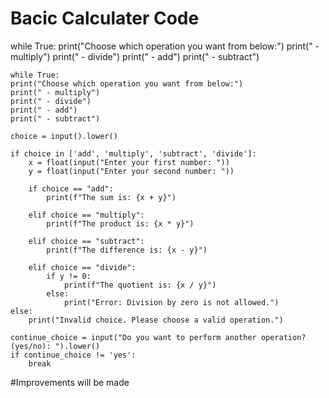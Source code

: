 # Bacic Calculater Code
 while True:
    print("Choose which operation you want from below:")
    print(" - multiply")
    print(" - divide")
    print(" - add")
    print(" - subtract")

    while True:
    print("Choose which operation you want from below:")
    print(" - multiply")
    print(" - divide")
    print(" - add")
    print(" - subtract")

    choice = input().lower()

    if choice in ['add', 'multiply', 'subtract', 'divide']:
        x = float(input("Enter your first number: "))
        y = float(input("Enter your second number: "))

        if choice == "add":
            print(f"The sum is: {x + y}")

        elif choice == "multiply":
            print(f"The product is: {x * y}")

        elif choice == "subtract":
            print(f"The difference is: {x - y}")

        elif choice == "divide":
            if y != 0:
                print(f"The quotient is: {x / y}")
            else:
                print("Error: Division by zero is not allowed.")
    else:
        print("Invalid choice. Please choose a valid operation.")

    continue_choice = input("Do you want to perform another operation? (yes/no): ").lower()
    if continue_choice != 'yes':
        break
        
#Improvements will be made 
